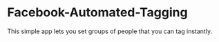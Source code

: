 # Facebook-Automated-Tagging
This simple app lets you set groups of people that you can tag instantly.
